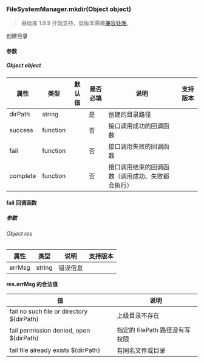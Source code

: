 <!-- https://developers.weixin.qq.com/miniprogram/dev/api/file/FileSystemManager.mkdir.html -->

### FileSystemManager.mkdir(Object object)

> 基础库 1.9.9 开始支持，低版本需做[兼容处理](https://developers.weixin.qq.com/miniprogram/dev/framework/compatibility.html)。

创建目录

#### 参数

##### Object object

  属性       |  类型       | 默认值 | 是否必填|  说明                       | 支持版本
-------------|-------------|--------|---------|-----------------------------|---------
  dirPath    |  string     |        |  是     |  创建的目录路径             |         
  success    |  function   |        |  否     |  接口调用成功的回调函数     |         
  fail       |  function   |        |  否     |  接口调用失败的回调函数     |         
  complete   |  function   |        |  否     |接口调用结束的回调函数（调用成功、失败都会执行）|         

#### fail 回调函数

##### 参数

###### Object res

  属性     |  类型     |  说明   | 支持版本
-----------|-----------|---------|---------
  errMsg   |  string   | 错误信息|         

**res.errMsg 的合法值**

  值                                          |  说明                   
----------------------------------------------|-------------------------
  fail no such file or directory ${dirPath}   |  上级目录不存在         
  fail permission denied, open ${dirPath}     |指定的 filePath 路径没有写权限
  fail file already exists ${dirPath}         |  有同名文件或目录       
